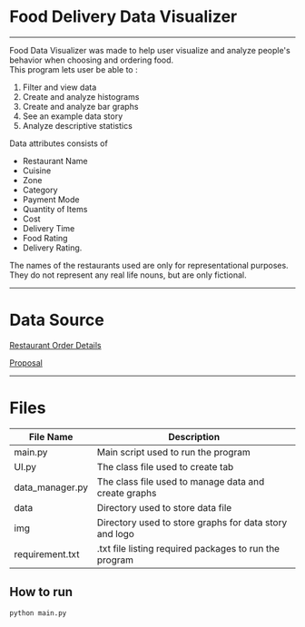# Food Delivery Data Visualizer

---

Food Data Visualizer was made to help user visualize and analyze people's behavior when choosing and ordering food.<br>
This program lets user be able to : <br>
1. Filter and view data
2. Create and analyze histograms
3. Create and analyze bar graphs
4. See an example data story
5. Analyze descriptive statistics

Data attributes consists of 
- Restaurant Name
- Cuisine
- Zone
- Category
- Payment Mode
- Quantity of Items
- Cost
- Delivery Time
- Food Rating
- Delivery Rating.

The names of the restaurants used are only for representational purposes.<br>
They do not represent any real life nouns, but are only fictional.

---

# Data Source

[Restaurant Order Details](https://www.kaggle.com/datasets/mohamedharris/restaurant-order-details)

[Proposal](https://docs.google.com/document/d/1saBdR1z_1J8v7o5Eu1hJuhFq35pFtAGzNEH_F-Dq998)

---
# Files


| File Name       | Description                                            |
|-----------------|--------------------------------------------------------|
| main.py         | Main script used to run the program                    |
| UI.py           | The class file used to create tab                      |
| data_manager.py | The class file used to manage data and create graphs   |
| data            | Directory used to store data file                      |
| img             | Directory used to store graphs for data story and logo |
| requirement.txt | .txt file listing required packages to run the program |





## How to run
```
python main.py
```
